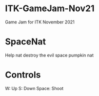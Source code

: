 # ITK-GameJam-Nov21
Game Jam for ITK November 2021

# SpaceNat
Help nat destroy the evil space pumpkin nat 

# Controls
W: Up
S: Down
Space: Shoot


